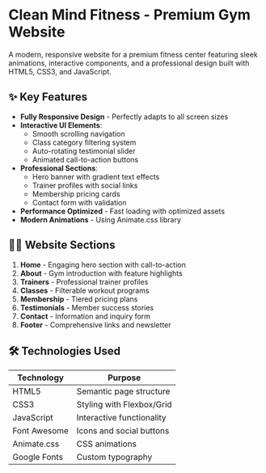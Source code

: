 # Clean Mind Fitness - Premium Gym Website

A modern, responsive website for a premium fitness center featuring sleek animations, interactive components, and a professional design built with HTML5, CSS3, and JavaScript.

## ✨ Key Features

- **Fully Responsive Design** - Perfectly adapts to all screen sizes
- **Interactive UI Elements**:
  - Smooth scrolling navigation
  - Class category filtering system
  - Auto-rotating testimonial slider
  - Animated call-to-action buttons
- **Professional Sections**:
  - Hero banner with gradient text effects
  - Trainer profiles with social links
  - Membership pricing cards
  - Contact form with validation
- **Performance Optimized** - Fast loading with optimized assets
- **Modern Animations** - Using Animate.css library

## 🏋️‍♂️ Website Sections

1. **Home** - Engaging hero section with call-to-action
2. **About** - Gym introduction with feature highlights
3. **Trainers** - Professional trainer profiles
4. **Classes** - Filterable workout programs
5. **Membership** - Tiered pricing plans
6. **Testimonials** - Member success stories
7. **Contact** - Information and inquiry form
8. **Footer** - Comprehensive links and newsletter

## 🛠 Technologies Used

| Technology | Purpose |
|------------|---------|
| HTML5 | Semantic page structure |
| CSS3 | Styling with Flexbox/Grid |
| JavaScript | Interactive functionality |
| Font Awesome | Icons and social buttons |
| Animate.css | CSS animations |
| Google Fonts | Custom typography |


